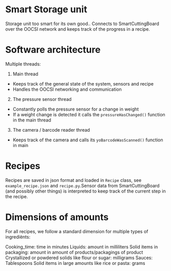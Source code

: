 # Smart Storage unit

Storage unit too smart for its own good..
Connects to SmartCuttingBoard over the OOCSI network and keeps track of the progress in a recipe.

# Software architecture

Multiple threads:

1. Main thread
  * Keeps track of the general state of the system, sensors and recipe
  * Handles the OOCSI networking and communication
2. The pressure sensor thread
  * Constantly polls the pressure sensor for a change in weight
  * If a weight change is detected it calls the `pressureHasChanged()` function in the main thread
3. The camera / barcode reader thread
  * Keeps track of the camera and calls its `yoBarcodeWasScanned()` function in main

# Recipes

Recipes are saved in json format and loaded in `Recipe` class, see `example_recipe.json` and `recipe.py`.Sensor data from SmartCuttingBoard (and possibly other things) is interpreted to keep track of the current step in the recipe.

# Dimensions of amounts

For all recipes, we follow a standard dimension for multiple types of ingrediënts:

Cooking_time: time in minutes
Liquids: amount in milliliters
Solid items in packaging: amount in amount of products/packagings of product
Crystallized or powdered solids like flour or sugar: milligrams
Sauces: Tablespoons
Solid items in large amounts like rice or pasta: grams

